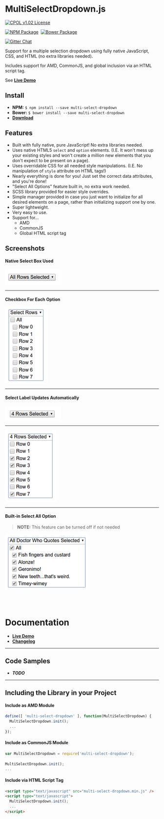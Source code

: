 # MultiSelectDropdown.js

[![CPOL v1.02 License](https://img.shields.io/badge/license-CPOL--1.02-blue.svg?style=flat-square)](https://github.com/bsara/multi-select-dropdown.js/blob/master/LICENSE.md)

[![NPM Package](https://img.shields.io/npm/v/multi-select-dropdown.svg?style=flat-square)](https://www.npmjs.com/package/multi-select-dropdown)&nbsp;
[![Bower Package](https://img.shields.io/bower/v/multi-select-dropdown.svg?style=flat-square)](http://bower.io/search/?q=multi-select-dropdown)

[![Gitter Chat](https://badges.gitter.im/JOIN%20CHAT.svg)](https://gitter.im/bsara/multi-select-dropdown.js)


Support for a multiple selection dropdown using fully native JavaScript, CSS, and HTML (no extra libraries needed).

Includes support for AMD, CommonJS, and global inclusion via an HTML script tag.

See [**Live Demo**][demo]


## Install

- **NPM:** `$ npm install --save multi-select-dropdown`
- **Bower:** `$ bower install --save multi-select-dropdown`
- [**Download**](https://github.com/bsara/multi-select-dropdown.js/releases)



## Features

- Built with fully native, pure JavaScript! No extra libraries needed.
- Uses native HTML5 `select` and `option` elements. (I.E. It won't mess up your existing styles and won't create a million new elements that you don't expect to be present on a page).
- Uses overridable CSS for all needed style manipulations. (I.E. No manipulation of `style` attribute on HTML tags!)
- Nearly everything is done for you! Just set the correct data attributes, and you're done!
- "Select All Options" feature built in, no extra work needed.
- SCSS library provided for easier style overrides.
- Simple manager provided in case you just want to initialize for all desired elements on a page, rather than initializing support one by one.
- Super lightweight.
- Very easy to use.
- Support for...
    - AMD
    - CommonJS
    - Global HTML script tag



## Screenshots

#### Native Select Box Used

![screenshot 0](https://github.com/bsara/multi-select-dropdown.js/raw/master/screenshots/msd_0.png "Native Select Box Used")

---

#### Checkbox For Each Option

![screenshot 1](https://github.com/bsara/multi-select-dropdown.js/raw/master/screenshots/msd_1.png "Checkbox For Each Option")

---

#### Select Label Updates Automatically

![screenshot 3](https://github.com/bsara/multi-select-dropdown.js/raw/master/screenshots/msd_3.png "Select Label Updates Automatically")

---

![screenshot 2](https://github.com/bsara/multi-select-dropdown.js/raw/master/screenshots/msd_2.png "Select Label Updates Automatically")

---

#### Built-in Select All Option

> **NOTE:** This feature can be turned off if not needed

![screenshot 4](https://github.com/bsara/multi-select-dropdown.js/raw/master/screenshots/msd_4.png "Built-in Select All Option")


<br/>
<br/>


# Documentation

- [**Live Demo**][demo]
- [**Changelog**](https://github.com/bsara/multi-select-dropdown.js/blob/master/CHANGELOG.md)


---


## Code Samples

- ___TODO___


---


## Including the Library in your Project

#### Include as AMD Module

```javascript
define([ 'multi-select-dropdown' ], function(MultiSelectDropdown) {
  MultiSelectDropdown.init();
  ...
});
```


#### Include as CommonJS Module

```javascript
var MultiSelectDropdown = require('multi-select-dropdown');

MultiSelectDropdown.init();
...
```


#### Include via HTML Script Tag

```html
<script type="text/javascript" src="multi-select-dropdown.min.js" />
<script type="text/javascript">
  MultiSelectDropdown.init();
  ...
</script>
```



[demo]: # "Demo"
